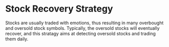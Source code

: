 # Stock Recovery Strategy

Stocks are usually traded with emotions, thus resulting in many overbought and oversold stock symbols. Typically, the oversold stocks will eventually recover, and this stratagy aims at detecting oversold stocks and trading them daily.
